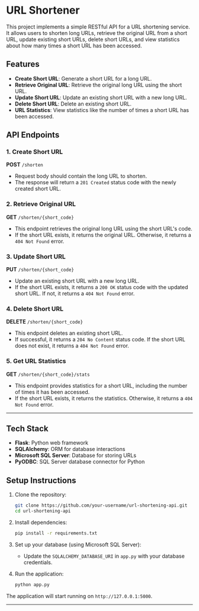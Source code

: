 # URL Shortener

This project implements a simple RESTful API for a URL shortening service. It allows users to shorten long URLs, retrieve the original URL from a short URL, update existing short URLs, delete short URLs, and view statistics about how many times a short URL has been accessed.

## Features

- **Create Short URL**: Generate a short URL for a long URL.
- **Retrieve Original URL**: Retrieve the original long URL using the short URL.
- **Update Short URL**: Update an existing short URL with a new long URL.
- **Delete Short URL**: Delete an existing short URL.
- **URL Statistics**: View statistics like the number of times a short URL has been accessed.

## API Endpoints

### 1. Create Short URL

**POST** `/shorten`

- Request body should contain the long URL to shorten.
- The response will return a `201 Created` status code with the newly created short URL.

### 2. Retrieve Original URL

**GET** `/shorten/{short_code}`

- This endpoint retrieves the original long URL using the short URL's code.
- If the short URL exists, it returns the original URL. Otherwise, it returns a `404 Not Found` error.

### 3. Update Short URL

**PUT** `/shorten/{short_code}`

- Update an existing short URL with a new long URL.
- If the short URL exists, it returns a `200 OK` status code with the updated short URL. If not, it returns a `404 Not Found` error.

### 4. Delete Short URL

**DELETE** `/shorten/{short_code}`

- This endpoint deletes an existing short URL.
- If successful, it returns a `204 No Content` status code. If the short URL does not exist, it returns a `404 Not Found` error.

### 5. Get URL Statistics

**GET** `/shorten/{short_code}/stats`

- This endpoint provides statistics for a short URL, including the number of times it has been accessed.
- If the short URL exists, it returns the statistics. Otherwise, it returns a `404 Not Found` error.

---

## Tech Stack

- **Flask**: Python web framework
- **SQLAlchemy**: ORM for database interactions
- **Microsoft SQL Server**: Database for storing URLs
- **PyODBC**: SQL Server database connector for Python

## Setup Instructions

1. Clone the repository:
    ```bash
    git clone https://github.com/your-username/url-shortening-api.git
    cd url-shortening-api
    ```

2. Install dependencies:
    ```bash
    pip install -r requirements.txt
    ```

3. Set up your database (using Microsoft SQL Server):
    - Update the `SQLALCHEMY_DATABASE_URI` in `app.py` with your database credentials.

4. Run the application:
    ```bash
    python app.py
    ```

The application will start running on `http://127.0.0.1:5000`.

---


